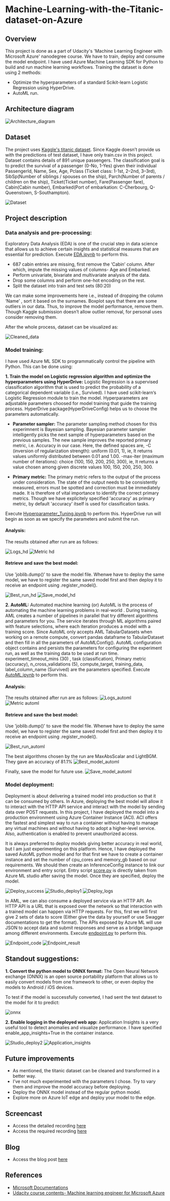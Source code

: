 # Machine-Learning-with-the-Titanic-dataset-on-Azure
## Overview
This project is done as a part of Udacity's 'Machine Learning Engineer with Microsoft Azure' nanodegree course. We have to train, deploy and consume the model endpoint. I have used Azure Machine Learning SDK for Python to build and run machine learning workflows. Training the dataset is done using 2 methods: 
- Optimize the hyperparameters of a standard Scikit-learn Logistic Regression using HyperDrive. 
- AutoML run. 

## Architecture diagram
![Architecture_diagram](Images/Architecture_diagram.png)

## Dataset
The project uses [Kaggle's titanic dataset](https://www.kaggle.com/c/titanic/data). 
Since Kaggle doesn’t provide us with the predictions of test dataset, I have only train.csv in this project. Dataset contains details of 891 unique passengers. The classification goal is to predict the survival of a passenger (0-No, 1-Yes) given their individual PassengerId, Name, Sex, Age, Pclass (Ticket class: 1-1st, 2–2nd, 3–3rd), SibSp(Number of siblings / spouses on the ship), Parch(Number of parents / children on the ship), Ticket(Ticket number), Fare(Passenger fare), Cabin(Cabin number), Embarked(Port of embarkation: C-Cherbourg, Q-Queenstown, S-Southampton).

![Dataset](Images/Dataset.png)

## Project description
### Data analysis and pre-processing:
Exploratory Data Analysis (EDA) is one of the crucial step in data science that allows us to achieve certain insights and statistical measures that are essential for prediction. Execute [EDA.ipynb](Files/EDA.ipynb) to perform this. 
- 687 cabin entries are missing, first remove the ‘Cabin’ column. After which, impute the missing values of columns- Age and Embarked.
- Perform univariate, bivariate and multivariate analysis of the data.
- Drop some columns and perform one-hot encoding on the rest. 
- Split the dataset into train and test sets (80:20)

We can make some improvements here i.e., instead of dropping the column ‘Name’ , sort it based on the surnames. Boxplot says that there are some outliers in our data. Thus, to improve the model performance, remove them. Though Kaggle submission doesn’t allow outlier removal, for personal uses consider removing them. 

After the whole process, dataset can be visualized as:

![Cleaned_data](Images/Cleaned_data.png)

###  Model training:
I have used Azure ML SDK to programmatically control the pipeline with Python. This can be done using:

**1.  Train the model on Logistic regression algorithm and optimize the hyperparameters using HyperDrive:** Logistic Regression is a supervised classification algorithm that is used to predict the probability of a categorical dependent variable (i.e., Survived). I have used scikit-learn‘s Logistic Regression module to train the model. Hyperparameters are adjustable parameters choosed for model training that guide the training process. HyperDrive package(HyperDriveConfig) helps us to choose the parameters automatically. 

- **Parameter sampler:** The parameter sampling method chosen for this experimnent is Bayesian sampling. Bayesian parameter sampler intelligently picks the next sample of hyperparameters based on the previous samples. The new sample improves the reported primary metric, i.e. Accuracy in our case. Here, the defined spaces are, -C (inversion of regularization strength): uniform (0.01, 1), ie, It returns values uniformly distributed between 0.01 and 1.00. -max-iter (maximum number of iterations): choice (100, 150, 200, 250, 300), ie, It returns a value chosen among given discrete values 100, 150, 200, 250, 300.

- **Primary metric:** The primary metric refers to the output of the process under consideration. The state of the output needs to be consistently measured, errors must be spotted and correction must be immediately made. It is therefore of vital importance to identify the correct primary metrics. Though we have explicitely specified 'accuracy' as primary metric, by default 'accuracy' itself is used for classification tasks.

Execute [Hyperparameter_Tuning.ipynb](Files/Hyperparameter_Tuning.ipynb) to perform this. HyperDrive run will begin as soon as we specify the parameters and submit the run.

#### Analysis:
The results obtained after run are as follows:

![Logs_hd](Images/Logs_hd.png)
![Metric hd](Images/Metric_hd.png)

#### Retrieve and save the best model:
Use 'joblib.dump()' to save the model file. Whenwe have to deploy the same model, we have to register the same saved model first and then deploy it to receive an endpoint using .register_model().

![Best_run_hd](Images/Best_run_hd.png)
![Save_model_hd](Images/Save_model_hd.png)

**2. AutoML:** Automated machine learning (or) AutoML is the process of automating the machine learning problems in real-world . During training, AML creates a number of pipelines in parallel that try different algorithms and parameters for you. The service iterates through ML algorithms paired with feature selections, where each iteration produces a model with a training score. Since AutoML only accepts AML TabularDatasets when working on a remote compute, convert pandas dataframe to TabularDataset and then fill in all the parameters of AutoMLConfig(). AutoML configuration object contains and persists the parameters for configuring the experiment run, as well as the training data to be used at run time. experiment_timeout_mins (30) , task (classification), Primary metric (accuracy), n_cross_validations (5), compute_target, training_data, label_column_name (Survived) are the parameters specified. Execute [AutoML.ipynb](Files/AutoML.ipynb) to perform this.

#### Analysis:
The results obtained after run are as follows:
![Logs_automl](Images/Logs_automl.png)
![Metric automl](Images/Metric_automl.png)

#### Retrieve and save the best model:
Use 'joblib.dump()' to save the model file. Whenwe have to deploy the same model, we have to register the same saved model first and then deploy it to receive an endpoint using .register_model().

![Best_run_automl](Images/Best_run_automl.png)

The best algorithms chosen by the run are MaxAbsScalar and LightBGM. They gave an accuracy of 81.1%
![Best_model_automl](Images/Best_model_automl.png)

Finally, save the model for future use. 
![Save_model_automl](Images/Save_model_automl.png)

### Model deployment:
Deployment is about delivering a trained model into production so that it can be consumed by others. In Azure, deploying the best model will allow it to interact with the HTTP API service and interact with the model by sending data over POST requests. In this project, I have deployed the model into a production environment using Azure Container Instance (ACI). ACI offers the fastest and simplest way to run a container without having to manage any virtual machines and without having to adopt a higher-level service. Also, authentication is enabled to prevent unauthorized access.

It is always preferred to deploy models giving better accuracy in real world, but I am just experimenting on this platform. Hence, I have deployed the saved AutoML python model and for that first we have to create a container instance and set the number of cpu_cores and memory_gb based on our requirements. We should then create an InferenceConfig instance to link our environment and entry script. Entry script [score.py]() is directly taken from Azure ML studio after saving the model. Once they are specified, deploy the model. 

![Deploy_success](Images/Deploy_success.png)
![Studio_deploy1](Images/Studio_deploy1.png)
![Deploy_logs](Images/Deploy_logs.png)

In AML, we can also consume a deployed service via an HTTP API. An HTTP API is a URL that is exposed over the network so that interaction with a trained model can happen via HTTP requests. For this, first we will first give 2 sets of data to score (Either give the data by yourself or use Swagger documentations to get the format). The APIs exposed by Azure ML will use JSON to accept data and submit responses and serve as a bridge language among different environments. Execute [endpoint.py](Files/endpoint.py) to perform this.

![Endpoint_code](Images/Endpoint_code.png)
![Endpoint_result](Images/Endpoint_result.png)

## Standout suggestions: 
**1. Convert the python model to ONNX format:** The Open Neural Network exchange (ONNX) is an open source portability platform that allows us to easily convert models from one framework to other, or even deploy the models to Android / iOS devices.

To test if the model is successfully converted, I had sent the test dataset to the model for it to predict:

![onnx](Images/onnx.png)

**2. Enable logging in the deployed web app:** Application Insights is a very useful tool to detect anomalies and visualize performance. I have specified enable_app_insights=True in the container instance. 

![Studio_deploy2](Images/Studio_deploy2.png)
![Application_insights](Images/Application_insights.png)

## Future improvements
- As mentioned, the titanic dataset can be cleaned and transformed in a better way.
- I’ve not much experimented with the parameters I chose. Try to vary them and improve the model accuracy before deploying.
- Deploy the ONNX model instead of the regular python model.
- Explore more on Azure IoT edge and deploy your model to the edge.

## Screencast
- Access the detailed recording [here](https://drive.google.com/file/d/1Rk0RDdDzcnGk56rUKuPeuEfNJ_WDdY2t/view?usp=sharing)
- Access the required recording [here](https://drive.google.com/file/d/1asPRldycOlrf0gxkn9XCQtpduxic1ps5/view?usp=sharing)

## Blog
- Access the blog post [here](https://parvatijay2901.medium.com/machine-learning-with-titanic-dataset-on-azure-117dc9073976)

## References
- [Microsoft Documentations](https://docs.microsoft.com/en-us/documentation/)
- [Udacity course contents- Machine learning engineer for Microsoft Azure](https://www.udacity.com/course/machine-learning-engineer-for-microsoft-azure-nanodegree--nd00333)
